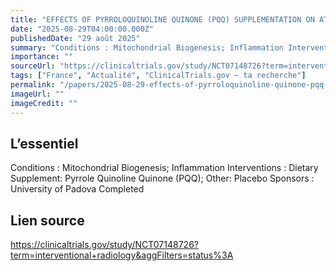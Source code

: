 ```yaml
---
title: "EFFECTS OF PYRROLOQUINOLINE QUINONE (PQQ) SUPPLEMENTATION ON ATHLETES"
date: "2025-08-29T04:00:00.000Z"
publishedDate: "29 août 2025"
summary: "Conditions : Mitochondrial Biogenesis; Inflammation Interventions : Dietary Supplement: Pyrrole Quinoline Quinone (PQQ); Other: Placebo Sponsors : University of Padova Completed"
importance: ""
sourceUrl: "https://clinicaltrials.gov/study/NCT07148726?term=interventional+radiology&aggFilters=status%3A"
tags: ["France", "Actualité", "ClinicalTrials.gov — ta recherche"]
permalink: "/papers/2025-08-29-effects-of-pyrroloquinoline-quinone-pqq-supplementation-on-athletes"
imageUrl: ""
imageCredit: ""
---
```


## L’essentiel

Conditions : Mitochondrial Biogenesis; Inflammation Interventions : Dietary Supplement: Pyrrole Quinoline Quinone (PQQ); Other: Placebo Sponsors : University of Padova Completed

## Lien source

https://clinicaltrials.gov/study/NCT07148726?term=interventional+radiology&aggFilters=status%3A
